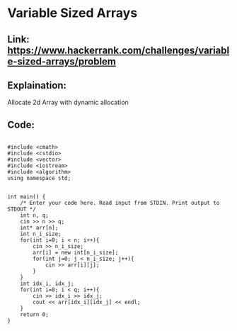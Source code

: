 # Variable Sized Arrays
 

## Link: https://www.hackerrank.com/challenges/variable-sized-arrays/problem



## Explaination:

Allocate 2d Array with dynamic allocation


## Code:

```

#include <cmath>
#include <cstdio>
#include <vector>
#include <iostream>
#include <algorithm>
using namespace std;


int main() {
    /* Enter your code here. Read input from STDIN. Print output to STDOUT */
    int n, q;
    cin >> n >> q;
    int* arr[n];
    int n_i_size;
    for(int i=0; i < n; i++){
        cin >> n_i_size;
        arr[i] = new int[n_i_size];
        for(int j=0; j < n_i_size; j++){
            cin >> arr[i][j];
        }
    }
    int idx_i, idx_j;
    for(int i=0; i < q; i++){
        cin >> idx_i >> idx_j;
        cout << arr[idx_i][idx_j] << endl;
    }
    return 0;
}

```
